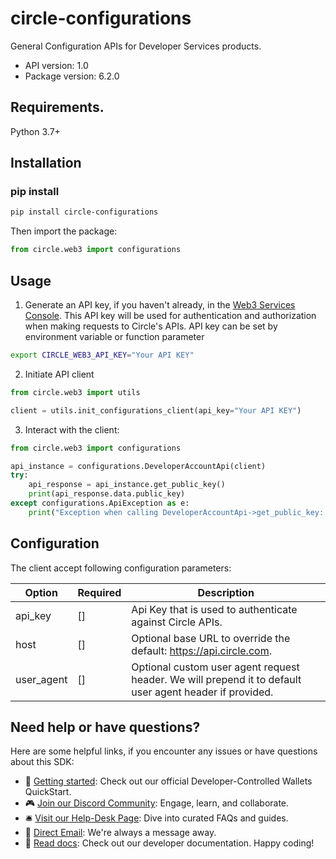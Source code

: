 # circle-configurations
General Configuration APIs for Developer Services products.

- API version: 1.0
- Package version: 6.2.0

## Requirements.

Python 3.7+

## Installation
### pip install

```sh
pip install circle-configurations
```

Then import the package:
```python
from circle.web3 import configurations
```


## Usage


1. Generate an API key, if you haven't already, in the [Web3 Services Console](https://console.circle.com/). This API key will be used for authentication and authorization when making requests to Circle's APIs. API key can be set by environment variable or function parameter

```sh
export CIRCLE_WEB3_API_KEY="Your API KEY"
```

2. Initiate API client

```python
from circle.web3 import utils

client = utils.init_configurations_client(api_key="Your API KEY")
```

3. Interact with the client:

```python
from circle.web3 import configurations

api_instance = configurations.DeveloperAccountApi(client)
try:
    api_response = api_instance.get_public_key()
    print(api_response.data.public_key)
except configurations.ApiException as e:
    print("Exception when calling DeveloperAccountApi->get_public_key: %s\n" % e)
```

## Configuration

The client accept following configuration parameters:

Option | Required | Description
------------ | ------------- | -------------
api_key | [] | Api Key that is used to authenticate against Circle APIs.
host | [] | Optional base URL to override the default: https://api.circle.com.
user_agent | [] | Optional custom user agent request header. We will prepend it to default user agent header if provided.

## Need help or have questions?

Here are some helpful links, if you encounter any issues or have questions about this SDK:

 - 📖 [Getting started](https://developers.circle.com/interactive-quickstarts): Check out our official Developer-Controlled Wallets QuickStart.
 - 🎮 [Join our Discord Community](https://discord.com/invite/buildoncircle): Engage, learn, and collaborate.
 - 🛎 [Visit our Help-Desk Page](https://support.usdc.circle.com/hc/en-us/p/contactus?_gl=1*1va6vat*_ga*MTAyNTA0NTQ2NC4xNjk5NTYyMjgx*_ga_GJDVPCQNRV*MTcwMDQ5Mzg3Ny4xNC4xLjE3MDA0OTM4ODQuNTMuMC4w): Dive into curated FAQs and guides.
 - 📧 [Direct Email](mailto:customer-support@circle.com): We're always a message away.
 - 📖 [Read docs](https://developers.circle.com/w3s/docs?_gl=1*15ozb5b*_ga*MTAyNTA0NTQ2NC4xNjk5NTYyMjgx*_ga_GJDVPCQNRV*MTcwMDQ5Mzg3Ny4xNC4xLjE3MDA0OTM4ODQuNTMuMC4w): Check out our developer documentation.
Happy coding!

